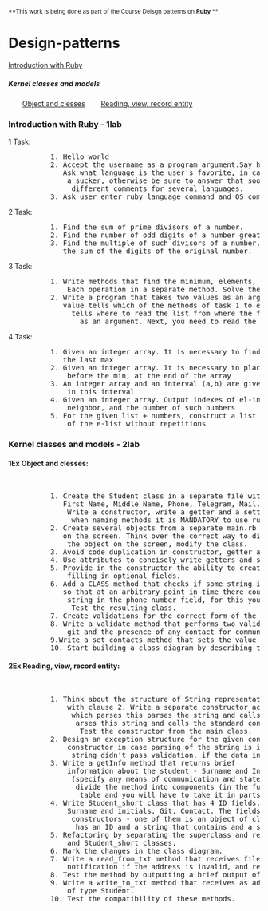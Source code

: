 <sub>**This work is being done as part of the Course Deisgn patterns on <strong>Ruby</strong> **</sub> 
# Design-patterns
<p>
<a href="https://github.com/StrongerProgrammer7/Design-patterns#-introduction-with-ruby---1lab">Introduction with Ruby</a></br>
<h5>Kernel classes and models</h5>
&emsp;&emsp;<a href="https://github.com/StrongerProgrammer7/Design-patterns#1ex-object-and-clesses">Object and clesses<a/>
&emsp;&emsp;<a href="https://github.com/StrongerProgrammer7/Design-patterns#2ex-reading-view-record-entity">Reading, view, record entity<a/>
</p>
<div>
<h3> Introduction with Ruby - 1lab</h3>
<p>1 Task: <br/><pre>
          1.&emsp;Hello world
          2.&emsp;Accept the username as a program argument.Say hello to the user using string formatting. 
          &emsp;&emsp;&emsp;Ask what language is the user's favorite, in case it is ruby, answer that the user is 
          &emsp;&emsp;&emsp;&emsp;a sucker, otherwise be sure to answer that soon it will be ruby and put 
          &emsp;&emsp;&emsp;&emsp;&emsp;different comments for several languages.
          3.&emsp;Ask user enter ruby language command and OS command. Execute ruby and OS command</pre>
</p>
<p> 2 Task:<br/><pre>
          1.&emsp;Find the sum of prime divisors of a number.
          2.&emsp;Find the number of odd digits of a number greater than 3
          3.&emsp;Find the multiple of such divisors of a number, the sum of the digits less than 
          &emsp; &emsp;the sum of the digits of the original number.
</pre></p>
<p> 3 Task:<br/><pre>
          1.&emsp;Write methods that find the minimum, elements, number of the first positive element.
          &emsp; &emsp; Each operation in a separate method. Solve the problem using loops (for and while)
          2.&emsp;Write a program that takes two values as an argument. The first
          &emsp; &emsp;value tells which of the methods of task 1 to execute, the second one 
          &emsp; &emsp; &emsp;tells where to read the list from where the file address should be written 
          &emsp; &emsp; &emsp; &emsp;as an argument. Next, you need to read the array and execute the method.
</pre></p>
<p> 4 Task:<br/><pre>
          1.&emsp;Given an integer array. It is necessary to find the number of emails located after 
            &emsp;the last max
          2.&emsp;Given an integer array. It is necessary to place the elements, located 
           &emsp; &emsp;before the min, at the end of the array
          3.&emsp;An integer array and an interval (a,b) are given. Need to find the max of the elements 
           &emsp; &emsp;in this interval
          4.&emsp;Given an integer array. Output indexes of el-in, which are less than its left  
           &emsp; &emsp;neighbor, and the number of such numbers
          5.&emsp;For the given list + numbers, construct a list of all + prime divisors  
           &emsp; &emsp;of the e-list without repetitions
</pre></p>
</div>
<h3> Kernel classes and models - 2lab</h3>
<div>
<p><h4>1Ex Object and clesses:</h4> <br/><pre>
          1.&emsp;Create the Student class in a separate file with the object fields ID, Last Name, 
            &emsp;First Name, Middle Name, Phone, Telegram, Mail, Git. Full name is required, others are not.
            &emsp;&emsp;Write a constructor, write a getter and a setter for each field, 
            &emsp;&emsp;&emsp;when naming methods it is MANDATORY to use ruby naming conventions.
          2.&emsp;Create several objects from a separate main.rb file and display information about them 
            &emsp;on the screen. Think over the correct way to display information about the current state of 
            &emsp;&emsp;the object on the screen, modify the class.
          3.&emsp;Avoid code duplication in constructor, getter and setter. 
          4.&emsp;Use attributes to concisely write getters and setters. 
          5.&emsp;Provide in the constructor the ability to create objects with any combination of 
            &emsp;&emsp;filling in optional fields.
          6.&emsp;Add a CLASS method that checks if some string is a phone number. Modify the class  
            &emsp;so that at an arbitrary point in time there could not be an object with an invalid 
            &emsp;&emsp;string in the phone number field, for this you will have to modify the constructors.  
            &emsp;&emsp;&emsp;Test the resulting class.
          7.&emsp;Create validations for the correct form of the string in the remaining fields.
          8.&emsp;Write a validate method that performs two validations of the presence of the
            &emsp;&emsp;git and the presence of any contact for communication, if possible separate the methods.
          9.Write a set_contacts method that sets the value of a field or fields for the entered contacts.
          10.&emsp;Start building a class diagram by describing this class.</pre>
</p>
<p><h4>2Ex Reading, view, record entity:</h4> <br/><pre>
          1. Think about the structure of String representation of the class object,coordinate it 
             &emsp;with clause 2. Write a separate constructor accepting a string as an input, 
             &emsp;&emsp;which parses this parses the string and calls the standard constructor with
             &emsp;&emsp;&emsp;arses this string and calls the standard constructor with the parameters. 
             &emsp;&emsp;&emsp;&emsp;Test the constructor from the main class.
          2. Design an exception structure for the given constructor
             &emsp;constructor in case parsing of the string is impossible and in case the data in the 
             &emsp;&emsp;string didn't pass validation. if the data in the string is not validated. 3.
          3. Write a getInfo method that returns brief
             &emsp;information about the student - Surname and Initials; git, communication
             &emsp;&emsp;(specify any means of communication and state what it is) on ONE line. If possible,
             &emsp;&emsp;&emsp;divide the method into components (in the future this information will be displayed in
             &emsp;&emsp;&emsp;&emsp;table and you will have to take it in parts).
          4. Write Student_short class that has 4 ID fields,
             &emsp;Surname and initials, Git, Contact. The fields can't be edit. There are two possible 
             &emsp;&emsp;constructors - one of them is an object of class Student.Student class object, the other
             &emsp;&emsp;&emsp;has an ID and a string that contains and a string that contains all other information.
          5. Refactoring by separating the superclass and removing code duplication in the Student 
             &emsp;and Student_short classes.
          6. Mark the changes in the class diagram.
          7. Write a read_from_txt method that receives file address arguments, throws an exception with
             &emsp;notification if the address is invalid, and returns an array of Student type objects.
          8. Test the method by outputting a brief output of information about each object.
          9. Write a write_to_txt method that receives as address, name of a file, and a list of objects 
             &emsp;of type Student.
          10. Test the compatibility of these methods.
</pre></p>
</div>
